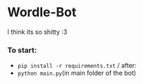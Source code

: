 # Wordle-Bot
I think its so shitty :3
### To start:
- `pip install -r requirements.txt`
/ after:
- `python main.py`(in main folder of the bot)

